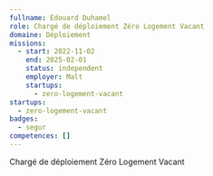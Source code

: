 ```yaml
---
fullname: Edouard Duhamel
role: Chargé de déploiement Zéro Logement Vacant
domaine: Déploiement
missions:
  - start: 2022-11-02
    end: 2025-02-01
    status: independent
    employer: Malt
    startups:
      - zero-logement-vacant
startups:
  - zero-logement-vacant
badges:
  - segur
competences: []
---
```

Chargé de déploiement Zéro Logement Vacant